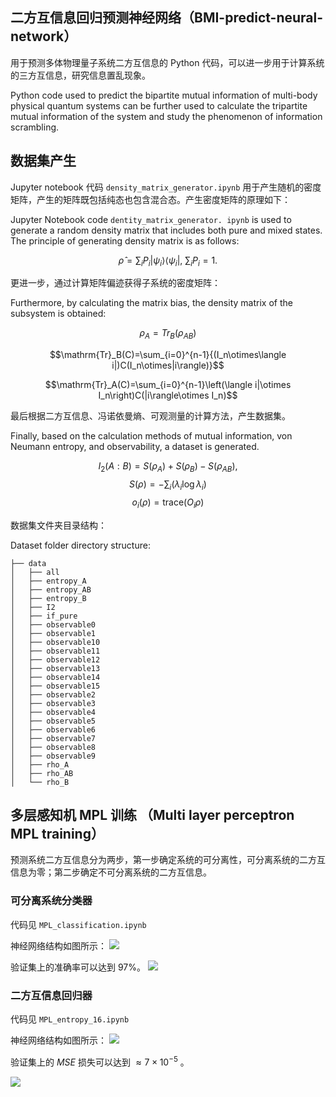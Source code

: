 ##  二方互信息回归预测神经网络（BMI-predict-neural-network）

用于预测多体物理量子系统二方互信息的 Python 代码，可以进一步用于计算系统的三方互信息，研究信息置乱现象。

Python code used to predict the bipartite mutual information of multi-body physical quantum systems can be further used to calculate the tripartite mutual information of the system and study the phenomenon of information scrambling.

## 数据集产生

Jupyter notebook 代码  ```density_matrix_generator.ipynb``` 用于产生随机的密度矩阵，产生的矩阵既包括纯态也包含混合态。产生密度矩阵的原理如下：

Jupyter Notebook code ``` dentity_matrix_generator. ipynb ``` is used to generate a random density matrix that includes both pure and mixed states. The principle of generating density matrix is as follows:

$$\hat{\rho}=\sum_i P_i|\psi_i\rangle\langle\psi_i|,~\sum_i P_i =1.$$

更进一步，通过计算矩阵偏迹获得子系统的密度矩阵：

Furthermore, by calculating the matrix bias, the density matrix of the subsystem is obtained:

$$\rho_A=Tr_B(\rho_{AB})$$

$$\mathrm{Tr}_B(C)=\sum_{i=0}^{n-1}{(I_n\otimes\langle i|)C(I_n\otimes|i\rangle)}$$

$$\mathrm{Tr}_A(C)=\sum_{i=0}^{n-1}\left(\langle i|\otimes I_n\right)C(|i\rangle\otimes I_n)$$

最后根据二方互信息、冯诺依曼熵、可观测量的计算方法，产生数据集。

Finally, based on the calculation methods of mutual information, von Neumann entropy, and observability, a dataset is generated.

$$I_2(A:B)=S\left(\rho_A\right)+S\left(\rho_B\right)-S\left(\rho_{AB}\right),$$
$$S\left(\rho\right)=-\sum_i\left(\lambda_i\log\lambda_i\right)$$
$$o_i(\rho)=\mathrm{trace}(O_i\rho)$$

数据集文件夹目录结构：

Dataset folder directory structure:


```
├── data
│   ├── all
│   ├── entropy_A
│   ├── entropy_AB
│   ├── entropy_B
│   ├── I2
│   ├── if_pure
│   ├── observable0
│   ├── observable1
│   ├── observable10
│   ├── observable11
│   ├── observable12
│   ├── observable13
│   ├── observable14
│   ├── observable15
│   ├── observable2
│   ├── observable3
│   ├── observable4
│   ├── observable5
│   ├── observable6
│   ├── observable7
│   ├── observable8
│   ├── observable9
│   ├── rho_A
│   ├── rho_AB
│   └── rho_B
```

## 多层感知机 MPL 训练 （Multi layer perceptron MPL training）

预测系统二方互信息分为两步，第一步确定系统的可分离性，可分离系统的二方互信息为零；第二步确定不可分离系统的二方互信息。

### 可分离系统分类器

代码见 ```MPL_classification.ipynb```

神经网络结构如图所示：
![](https://img2.imgtp.com/2024/05/20/pg404N3G.png)

验证集上的准确率可以达到 $97\%$。
![](https://img2.imgtp.com/2024/05/20/G7DBKWKs.png)

### 二方互信息回归器

代码见 ```MPL_entropy_16.ipynb```

神经网络结构如图所示：
![](https://img2.imgtp.com/2024/05/20/9jpin4x0.png)

验证集上的 $MSE$ 损失可以达到 $\approx 7\times 10^{-5}$ 。

![](https://img2.imgtp.com/2024/05/20/765oqUio.png)

